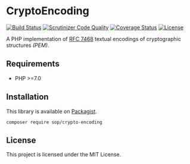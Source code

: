 # CryptoEncoding

[![Build Status](https://travis-ci.org/sop/crypto-encoding.svg?branch=php70)](https://travis-ci.org/sop/crypto-encoding)
[![Scrutinizer Code Quality](https://scrutinizer-ci.com/g/sop/crypto-encoding/badges/quality-score.png?b=php70)](https://scrutinizer-ci.com/g/sop/crypto-encoding/?branch=php70)
[![Coverage Status](https://coveralls.io/repos/github/sop/crypto-encoding/badge.svg?branch=php70)](https://coveralls.io/github/sop/crypto-encoding?branch=php70)
[![License](https://poser.pugx.org/sop/crypto-encoding/license)](https://github.com/sop/crypto-encoding/blob/php70/LICENSE)

A PHP implementation of [RFC 7468](https://tools.ietf.org/html/rfc7468)
textual encodings of cryptographic structures _(PEM)_.

## Requirements

- PHP >=7.0

## Installation

This library is available on
[Packagist](https://packagist.org/packages/sop/crypto-encoding).

    composer require sop/crypto-encoding

## License

This project is licensed under the MIT License.
